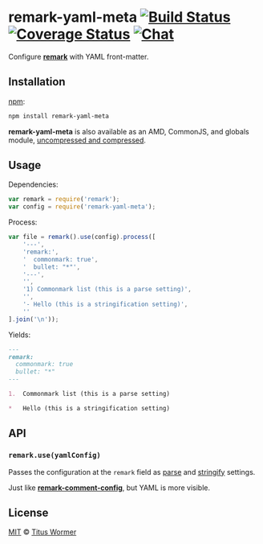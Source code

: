 # remark-yaml-meta [![Build Status][build-badge]][build-status] [![Coverage Status][coverage-badge]][coverage-status] [![Chat][chat-badge]][chat]

Configure [**remark**][remark] with YAML front-matter.

## Installation

[npm][]:

```bash
npm install remark-yaml-meta
```

**remark-yaml-meta** is also available as an AMD, CommonJS, and
globals module, [uncompressed and compressed][releases].

## Usage

Dependencies:

```javascript
var remark = require('remark');
var config = require('remark-yaml-meta');
```

Process:

```javascript
var file = remark().use(config).process([
    '---',
    'remark:',
    '  commonmark: true',
    '  bullet: "*"',
    '---',
    '',
    '1) Commonmark list (this is a parse setting)',
    '',
    '- Hello (this is a stringification setting)',
    ''
].join('\n'));
```

Yields:

```markdown
---
remark:
  commonmark: true
  bullet: "*"
---

1.  Commonmark list (this is a parse setting)

*   Hello (this is a stringification setting)
```

## API

### `remark.use(yamlConfig)`

Passes the configuration at the `remark` field as [parse][parse-settings]
and [stringify][stringify-settings] settings.

Just like [**remark-comment-config**][remark-comment-config], but YAML is
more visible.

## License

[MIT][license] © [Titus Wormer][author]

<!-- Definitions -->

[build-badge]: https://img.shields.io/travis/wooorm/remark-yaml-meta.svg

[build-status]: https://travis-ci.org/wooorm/remark-yaml-meta

[coverage-badge]: https://img.shields.io/codecov/c/github/wooorm/remark-yaml-meta.svg

[coverage-status]: https://codecov.io/github/wooorm/remark-yaml-meta

[chat-badge]: https://img.shields.io/gitter/room/wooorm/remark.svg

[chat]: https://gitter.im/wooorm/remark

[releases]: https://github.com/wooorm/remark-yaml-meta/releases

[license]: LICENSE

[author]: http://wooorm.com

[npm]: https://docs.npmjs.com/cli/install

[remark]: https://github.com/wooorm/remark

[parse-settings]: https://github.com/wooorm/remark/blob/master/packages/remark-parse/readme.md#options

[stringify-settings]: https://github.com/wooorm/remark/blob/master/packages/remark-stringify/readme.md#options

[remark-comment-config]: https://github.com/wooorm/remark-comment-config
